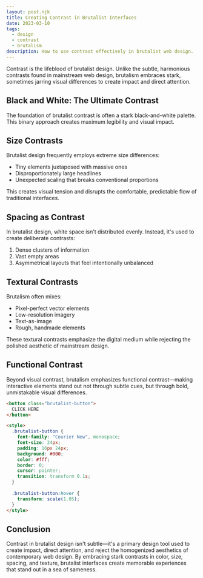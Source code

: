 ```yaml
---
layout: post.njk
title: Creating Contrast in Brutalist Interfaces
date: 2023-03-10
tags: 
  - design
  - contrast
  - brutalism
description: How to use contrast effectively in brutalist web design.
---
```


Contrast is the lifeblood of brutalist design. Unlike the subtle, harmonious contrasts found in mainstream web design, brutalism embraces stark, sometimes jarring visual differences to create impact and direct attention.

## Black and White: The Ultimate Contrast

The foundation of brutalist contrast is often a stark black-and-white palette. This binary approach creates maximum legibility and visual impact.

## Size Contrasts

Brutalist design frequently employs extreme size differences:

- Tiny elements juxtaposed with massive ones
- Disproportionately large headlines
- Unexpected scaling that breaks conventional proportions

This creates visual tension and disrupts the comfortable, predictable flow of traditional interfaces.

## Spacing as Contrast

In brutalist design, white space isn't distributed evenly. Instead, it's used to create deliberate contrasts:

1. Dense clusters of information
2. Vast empty areas
3. Asymmetrical layouts that feel intentionally unbalanced

## Textural Contrasts

Brutalism often mixes:

- Pixel-perfect vector elements
- Low-resolution imagery
- Text-as-image
- Rough, handmade elements

These textural contrasts emphasize the digital medium while rejecting the polished aesthetic of mainstream design.

## Functional Contrast

Beyond visual contrast, brutalism emphasizes functional contrast—making interactive elements stand out not through subtle cues, but through bold, unmistakable visual differences.

```html
<button class="brutalist-button">
  CLICK HERE
</button>

<style>
  .brutalist-button {
    font-family: "Courier New", monospace;
    font-size: 24px;
    padding: 16px 24px;
    background: #000;
    color: #fff;
    border: 0;
    cursor: pointer;
    transition: transform 0.1s;
  }
  
  .brutalist-button:hover {
    transform: scale(1.05);
  }
</style>
```

## Conclusion

Contrast in brutalist design isn't subtle—it's a primary design tool used to create impact, direct attention, and reject the homogenized aesthetics of contemporary web design. By embracing stark contrasts in color, size, spacing, and texture, brutalist interfaces create memorable experiences that stand out in a sea of sameness.